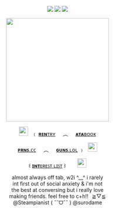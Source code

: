 <div align="center"> 
  
![](https://file.garden/Zoh6AmUPgG7Qjqjt/eiden/wing%20left) ![](https://komarev.com/ghpvc/?username=bloodyworship&color=ab8270&label=♡&style=plastic&abbreviated=true) ![](https://file.garden/Zoh6AmUPgG7Qjqjt/eiden/wing%20right)

<img width="280" src="https://file.garden/Zoh6AmUPgG7Qjqjt/eiden/eiden%20yayyy%20cropped.png">

<img width=25 src="https://file.garden/Zoh6AmUPgG7Qjqjt/eiden/tvyellowandbrown.gif">⠀﹙ [**ʀᴇɴ**ᴛʀʏ](https://rentry.co/rusame)⠀⠀︵⠀⠀[**ᴀᴛᴀ**ʙᴏᴏᴋ](https://oliver.atabook.org/)

[**ᴘʀɴꜱ**.ᴄᴄ](https://pronouns.cc/@nightwatch)⠀⠀︵⠀⠀[**ɢᴜɴꜱ**.ʟᴏʟ](https://guns.lol/olivine) ﹚⠀<img width=25 src="https://file.garden/Zoh6AmUPgG7Qjqjt/eiden/pawprint.gifv">

꒰ [**ɪɴᴛ**ᴇʀᴇꜱᴛ ʟɪꜱᴛ](https://rentry.co/orville) ꒱⠀⠀⠀<img width=25 src="https://file.garden/Zoh6AmUPgG7Qjqjt/eiden/tiger.gifv">

almost always off tab, w2i ^__^ i rarely<br>
int first out of social anxiety & i'm not<br>
the best at conversing but i really love<br>
making friends. feel free to c+h!!⠀≧▽≦<br>
@Steampianist ( ˶ˆᗜˆ˵ ) @surodame <br>
